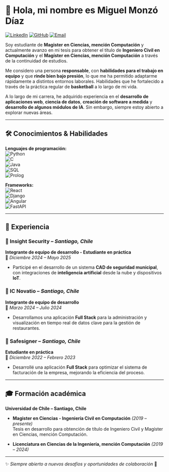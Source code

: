 # 👋 Hola, mi nombre es **Miguel Monzó Díaz**

[![LinkedIn](https://img.shields.io/badge/LinkedIn-Perfil-blue?logo=linkedin)](https://www.linkedin.com/in/miguel-monzo-diaz)
[![GitHub](https://img.shields.io/badge/GitHub-mmonzodiaz-black?logo=github)](https://github.com/mmonzodiaz)
[![Email](https://img.shields.io/badge/Email-Contactar-red?logo=gmail)](mailto:miguelmonzodiaz@gmail.com)

Soy estudiante de **Magister en Ciencias, mención Computación** y actualmente avanzo en mi tesis para obtener el título de **Ingeniero Civil en Computación** y el **Magíster en Ciencias, mención Computación** a través de la continuidad de estudios.

Me considero una persona **responsable**, con **habilidades para el trabajo en equipo** y que **rinde bien bajo presión**, lo que me ha permitido adaptarme rápidamente a distintos entornos laborales. Habilidades que he fortalecido a través de la práctica regular de **basketball** a lo largo de mi vida.

A lo largo de mi carrera, he adquirido experiencia en el **desarrollo de aplicaciones web**, **ciencia de datos**, **creación de software a medida** y **desarrollo de algunos módulos de IA**. Sin embargo, siempre estoy abierto a explorar nuevas áreas.

---

## 🛠 Conocimientos & Habilidades  

**Lenguajes de programación:**  
![Python](https://img.shields.io/badge/Python-3776AB?logo=python&logoColor=white)  
![C](https://img.shields.io/badge/C-A8B9CC?logo=c&logoColor=white)  
![Java](https://img.shields.io/badge/Java-007396?logo=java&logoColor=white)  
![SQL](https://img.shields.io/badge/SQL-003B57?logo=database&logoColor=white)  
![Prolog](https://img.shields.io/badge/Prolog-000000?logo=prolog&logoColor=white)  

**Frameworks:**  
![React](https://img.shields.io/badge/React-20232A?logo=react&logoColor=61DAFB)  
![Django](https://img.shields.io/badge/Django-092E20?logo=django&logoColor=white)  
![Angular](https://img.shields.io/badge/Angular-DD0031?logo=angular&logoColor=white)  
![FastAPI](https://img.shields.io/badge/FastAPI-009688?logo=fastapi&logoColor=white)  

---

## 💼 Experiencia  

### 🔹 Insight Security – *Santiago, Chile*  
**Integrante de equipo de desarrollo - Estudiante en práctica**  
📅 *Diciembre 2024 – Mayo 2025*  
- Participé en el desarrollo de un sistema **CAD de seguridad municipal**, con integraciones de **inteligencia artificial** desde la nube y dispositivos **IoT**.

### 🔹 IC Novatio – *Santiago, Chile*  
**Integrante de equipo de desarrollo**  
📅 *Marzo 2024 – Julio 2024*  
- Desarrollamos una aplicación **Full Stack** para la administración y visualización en tiempo real de datos clave para la gestión de restaurantes.

### 🔹 Safesigner – *Santiago, Chile*  
**Estudiante en práctica**  
📅 *Diciembre 2022 – Febrero 2023*  
- Desarrollé una aplicación **Full Stack** para optimizar el sistema de facturación de la empresa, mejorando la eficiencia del proceso.

---

## 🎓 Formación académica  

**Universidad de Chile – Santiago, Chile**  

- **Magister en Ciencias - Ingeniería Civil en Computación** *(2019 – presente)*  
  Tesis en desarrollo para obtención de título de Ingeniero Civil y Magíster en Ciencias, mención Computación.

- **Licenciatura en Ciencias de la Ingeniería, mención Computación** *(2019 – 2024)*  

---

✨ *Siempre abierto a nuevos desafíos y oportunidades de colaboración* 🚀
